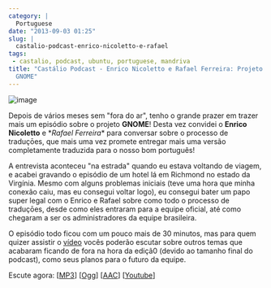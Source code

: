 ```yaml
---
category: |
  Portuguese
date: "2013-09-03 01:25"
slug: |
  castalio-podcast-enrico-nicoletto-e-rafael
tags:
 - castalio, podcast, ubuntu, portuguese, mandriva
title: "Castálio Podcast - Enrico Nicoletto e Rafael Ferreira: Projeto
  GNOME"
---
```


![image](http://bit.ly/OMhBUp)

Depois de vários meses sem "fora do ar", tenho o grande prazer em trazer
mais um episódio sobre o projeto **GNOME**! Desta vez convidei
o **Enrico Nicoletto** e \**Rafael Ferreira*\* para conversar sobre o
processo de traduçōes, que mais uma vez promete entregar mais uma versão
completamente traduzida para o nosso bom português!

A entrevista aconteceu "na estrada" quando eu estava voltando de viagem,
e acabei gravando o episódio de um hotel lá em Richmond no estado da
Virgínia. Mesmo com alguns problemas iniciais (teve uma hora que minha
conexão caiu, mas eu consegui voltar logo), eu consegui bater um papo
super legal com o Enrico e Rafael sobre como todo o processo de
traduçōes, desde como eles entraram para a equipe oficial, até como
chegaram a ser os administradores da equipe brasileira.

O episódio todo ficou com um pouco mais de 30 minutos, mas para quem
quizer assistir o [vídeo](http://bit.ly/136X3jF) vocês poderão escutar
sobre outros temas que acabaram ficando de fora na hora da ediçã0
(devido ao tamanho final do podcast), como seus planos para o futuro da
equipe.

Escute agora:
\[[MP3](http://downloads.ogmaciel.com/castalio-podcast-54.mp3)\]
\[[Ogg](http://downloads.ogmaciel.com/castalio-podcast-54.ogg)\]
\[[AAC](http://downloads.ogmaciel.com/castalio-podcast-54.m4a)\]
\[[Youtube](http://bit.ly/136X3jF)\]
